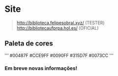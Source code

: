 # Site
> http://biblioteca.felipesobral.xyz/ (TESTER)
> http://bibliotecaufprpa.hol.es/ (OFICIAL)

## Paleta de cores
'''
#00487F
#CCE9FF
#0090FF
#315D7F
#0073CC
'''

### Em breve novas informações!
